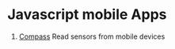 # Javascript mobile Apps
1. <a href="https://wixhub.github.io/javascript_mobile/compass.html" target="_blank" >Compass</a> Read sensors from mobile devices 
